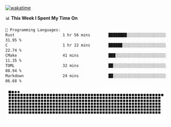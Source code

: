 [![wakatime](https://wakatime.com/badge/user/384f91c6-4eee-411f-8f3b-1b691f58a544.svg)](https://wakatime.com/@384f91c6-4eee-411f-8f3b-1b691f58a544)

<!--START_SECTION:waka-->
📊 **This Week I Spent My Time On** 

```text
💬 Programming Languages: 
Rust                     1 hr 56 mins        ████████░░░░░░░░░░░░░░░░░   31.95 % 
C                        1 hr 22 mins        ██████░░░░░░░░░░░░░░░░░░░   22.74 % 
CMake                    41 mins             ███░░░░░░░░░░░░░░░░░░░░░░   11.35 % 
TOML                     32 mins             ██░░░░░░░░░░░░░░░░░░░░░░░   08.94 % 
Markdown                 24 mins             ██░░░░░░░░░░░░░░░░░░░░░░░   06.68 % 
```


<!--END_SECTION:waka-->

<picture>
  <source media="(prefers-color-scheme: dark)" srcset="https://raw.githubusercontent.com/fuwx295/fuwx295/output/github-contribution-grid-snake-dark.svg">
  <source media="(prefers-color-scheme: light)" srcset="https://raw.githubusercontent.com/fuwx295/fuwx295/output/github-contribution-grid-snake.svg">
  <img alt="github contribution grid snake animation" src="https://raw.githubusercontent.com/fuwx295/fuwx295/output/github-contribution-grid-snake.svg">
</picture>
